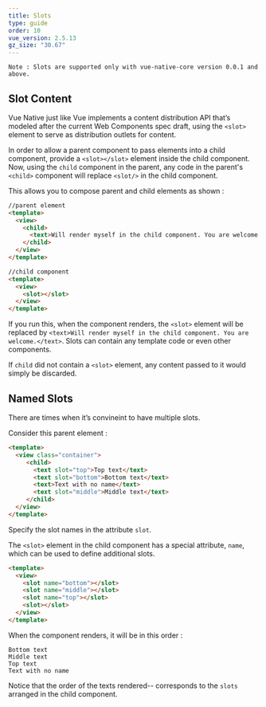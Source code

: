 ```yaml
---
title: Slots
type: guide
order: 10
vue_version: 2.5.13
gz_size: "30.67"
---
```


`Note : Slots are supported only with vue-native-core version 0.0.1 and above.`

## Slot Content

Vue Native just like Vue implements a content distribution API that’s modeled after the current Web Components spec draft, using the `<slot>` element to serve as distribution outlets for content.

In order to allow a parent component to pass elements into a child component, provide a `<slot></slot>` element inside the child component. Now, using the `child` component in the parent, any code in the parent's `<child>` component will replace `<slot/>` in the child component.

This allows you to compose parent and child elements as shown :

```html
//parent element
<template>
  <view>
    <child>
      <text>Will render myself in the child component. You are welcome.</text>
    </child>
  </view>
</template>
```

```html
//child component
<template>
  <view>
    <slot></slot>
  </view>
</template>
```

If you run this, when the component renders, the `<slot>` element will be replaced by `<text>Will render myself in the child component. You are welcome.</text>`. Slots can contain any template code or even other components.

If `child` did not contain a `<slot>` element, any content passed to it would simply be discarded.

## Named Slots

There are times when it’s convineint to have multiple slots.

Consider this parent element :

```html
<template>
  <view class="container">
     <child>
       <text slot="top">Top text</text>
       <text slot="bottom">Bottom text</text>
       <text>Text with no name</text>
       <text slot="middle">Middle text</text>
     </child>
  </view>
</template>
```

Specify the slot names in the attribute `slot`.

The `<slot>` element in the child component has a special attribute, `name`, which can be used to define additional slots.

```html
<template>
  <view>
    <slot name="bottom"></slot>
    <slot name="middle"></slot>
    <slot name="top"></slot>
    <slot></slot>
  </view>
</template>
```

When the component renders, it will be in this order :

```
Bottom text
Middle text
Top text
Text with no name
```

Notice that the order of the texts rendered-- corresponds to the `slots` arranged in the child component.
